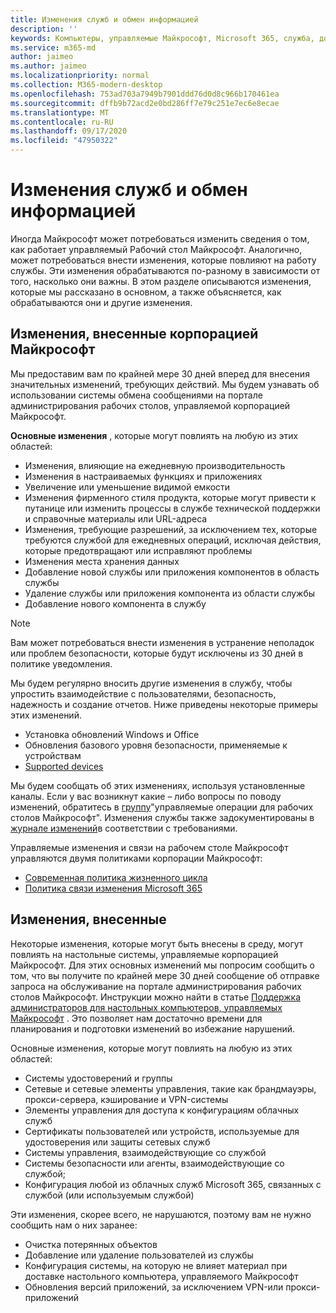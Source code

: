 ```yaml
---
title: Изменения служб и обмен информацией
description: ''
keywords: Компьютеры, управляемые Майкрософт, Microsoft 365, служба, документация
ms.service: m365-md
author: jaimeo
ms.author: jaimeo
ms.localizationpriority: normal
ms.collection: M365-modern-desktop
ms.openlocfilehash: 753ad703a7949b7901ddd76d0d8c966b170461ea
ms.sourcegitcommit: dffb9b72acd2e0bd286ff7e79c251e7ec6e8ecae
ms.translationtype: MT
ms.contentlocale: ru-RU
ms.lasthandoff: 09/17/2020
ms.locfileid: "47950322"
---
```

# <a name="service-changes-and-communication"></a>Изменения служб и обмен информацией

Иногда Майкрософт может потребоваться изменить сведения о том, как работает управляемый Рабочий стол Майкрософт. Аналогично, может потребоваться внести изменения, которые повлияют на работу службы. Эти изменения обрабатываются по-разному в зависимости от того, насколько они важны. В этом разделе описываются изменения, которые мы рассказано в основном, а также объясняется, как обрабатываются они и другие изменения.



## <a name="changes-made-by-microsoft"></a>Изменения, внесенные корпорацией Майкрософт

Мы предоставим вам по крайней мере 30 дней вперед для внесения значительных изменений, требующих действий. Мы будем узнавать об использовании системы обмена сообщениями на портале администрирования рабочих столов, управляемой корпорацией Майкрософт.

**Основные изменения** , которые могут повлиять на любую из этих областей:
- Изменения, влияющие на ежедневную производительность
- Изменения в настраиваемых функциях и приложениях
- Увеличение или уменьшение видимой емкости
- Изменения фирменного стиля продукта, которые могут привести к путанице или изменить процессы в службе технической поддержки и справочные материалы или URL-адреса
- Изменения, требующие разрешений, за исключением тех, которые требуются службой для ежедневных операций, исключая действия, которые предотвращают или исправляют проблемы
- Изменения места хранения данных
- Добавление новой службы или приложения компонентов в область службы
- Удаление службы или приложения компонента из области службы
- Добавление нового компонента в службу

> [!NOTE]
> Вам может потребоваться внести изменения в устранение неполадок или проблем безопасности, которые будут исключены из 30 дней в политике уведомления.

Мы будем регулярно вносить другие изменения в службу, чтобы упростить взаимодействие с пользователями, безопасность, надежность и создание отчетов. Ниже приведены некоторые примеры этих изменений.

- Установка обновлений Windows и Office
- Обновления базового уровня безопасности, применяемые к устройствам
- [Supported devices](device-list.md)

Мы будем сообщать об этих изменениях, используя установленные каналы. Если у вас возникнут какие – либо вопросы по поводу изменений, обратитесь в [группу](../working-with-managed-desktop/admin-support.md)"управляемые операции для рабочих столов Майкрософт". Изменения службы также задокументированы в [журнале изменений](../change-history-managed-desktop.md)в соответствии с требованиями.

Управляемые изменения и связи на рабочем столе Майкрософт управляются двумя политиками корпорации Майкрософт:
- [Современная политика жизненного цикла](https://support.microsoft.com/help/30881/modern-lifecycle-policy)
- [Политика связи изменения Microsoft 365](https://docs.microsoft.com/office365/admin/manage/message-center?redirectSourcePath=%252fen-us%252farticle%252fMessage-center-in-Office-365-38FB3333-BFCC-4340-A37B-DEDA509C2093&view=o365-worldwide)

## <a name="changes-you-make"></a>Изменения, внесенные

Некоторые изменения, которые могут быть внесены в среду, могут повлиять на настольные системы, управляемые корпорацией Майкрософт. Для этих основных изменений мы попросим сообщить о том, что вы получите по крайней мере 30 дней сообщение об отправке запроса на обслуживание на портале администрирования рабочих столов Майкрософт. Инструкции можно найти в статье [Поддержка администраторов для настольных компьютеров, управляемых Майкрософт](../working-with-managed-desktop/admin-support.md) . Это позволяет нам достаточно времени для планирования и подготовки изменений во избежание нарушений.

Основные изменения, которые могут повлиять на любую из этих областей:

- Системы удостоверений и группы
- Сетевые и сетевые элементы управления, такие как брандмауэры, прокси-сервера, кэширование и VPN-системы
- Элементы управления для доступа к конфигурациям облачных служб
- Сертификаты пользователей или устройств, используемые для удостоверения или защиты сетевых служб
- Системы управления, взаимодействующие со службой
- Системы безопасности или агенты, взаимодействующие со службой;
- Конфигурация любой из облачных служб Microsoft 365, связанных с службой (или используемым службой)

Эти изменения, скорее всего, не нарушаются, поэтому вам не нужно сообщить нам о них заранее:

- Очистка потерянных объектов
- Добавление или удаление пользователей из службы
- Конфигурация системы, на которую не влияет материал при доставке настольного компьютера, управляемого Майкрософт
- Обновления версий приложений, за исключением VPN-или прокси-приложений


